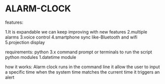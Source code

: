 # ALARM-CLOCK
features:

1.It is expandable we can keep improving with new features
2.multiple alarms
3.voice control
4.smartphone sync like-Bluetooth and wifi
5.projection display

requirements:
python 3.x
command prompt or terminals to run the script
python modules
	1.datetime module
 
how it works:
Alarm clock runs in the command line it allow the user to input a specific time when the system time matches the current time it triggers an alert
	
	
